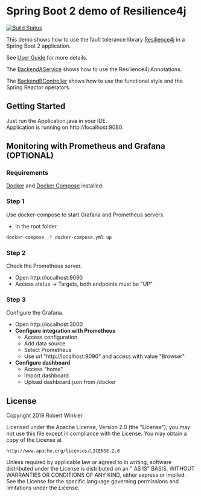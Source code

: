# Spring Boot 2 demo of Resilience4j

[![Build Status](https://travis-ci.org/resilience4j/resilience4j-spring-boot2-demo.svg?branch=master)](https://travis-ci.org/resilience4j/resilience4j-spring-boot2-demo)

This demo shows how to use the fault tolerance library [Resilience4j](https://github.com/resilience4j/resilience4j) in a
Spring Boot 2 application.

See [User Guide](https://resilience4j.readme.io/docs/getting-started-3) for more details.

The [BackendAService](https://github.com/resilience4j/resilience4j-spring-boot2-demo/blob/master/src/main/java/io/github/robwin/service/BackendAService.java)
shows how to use the Resilience4j Annotations.

The [BackendBController](https://github.com/resilience4j/resilience4j-spring-boot2-demo/blob/master/src/main/java/io/github/robwin/controller/BackendBController.java)
shows how to use the functional style and the Spring Reactor operators.

## Getting Started

Just run the Application.java in your IDE.  
Application is running on http://localhost:9080.

## Monitoring with Prometheus and Grafana (OPTIONAL)

### Requirements

[Docker](https://docs.docker.com/install/) and [Docker Compose](https://docs.docker.com/compose/install/) installed.

### Step 1

Use docker-compose to start Grafana and Prometheus servers.

- In the root folder

```sh
docker-compose -f docker-compose.yml up
```

### Step 2

Check the Prometheus server.

- Open http://localhost:9090
- Access status -> Targets, both endpoints must be "UP"

### Step 3

Configure the Grafana.

- Open http://localhost:3000
- **Configure integration with Prometheus**
    - Access configuration
    - Add data source
    - Select Prometheus
    - Use url "http://localhost:9090" and access with value "Browser"
- **Configure dashboard**
    - Access "home"
    - Import dashboard
    - Upload dashboard.json from /docker

## License

Copyright 2019 Robert Winkler

Licensed under the Apache License, Version 2.0 (the "License"); you may not use this file except in compliance with the
License. You may obtain a copy of the License at

    http://www.apache.org/licenses/LICENSE-2.0

Unless required by applicable law or agreed to in writing, software distributed under the License is distributed on an "
AS IS" BASIS, WITHOUT WARRANTIES OR CONDITIONS OF ANY KIND, either express or implied. See the License for the specific
language governing permissions and limitations under the License.